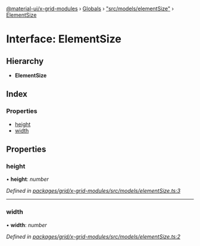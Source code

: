 [@material-ui/x-grid-modules](../README.md) › [Globals](../globals.md) › ["src/models/elementSize"](../modules/_src_models_elementsize_.md) › [ElementSize](_src_models_elementsize_.elementsize.md)

# Interface: ElementSize

## Hierarchy

- **ElementSize**

## Index

### Properties

- [height](_src_models_elementsize_.elementsize.md#height)
- [width](_src_models_elementsize_.elementsize.md#width)

## Properties

### height

• **height**: _number_

_Defined in [packages/grid/x-grid-modules/src/models/elementSize.ts:3](https://github.com/mui-org/material-ui-x/blob/a679779/packages/grid/x-grid-modules/src/models/elementSize.ts#L3)_

---

### width

• **width**: _number_

_Defined in [packages/grid/x-grid-modules/src/models/elementSize.ts:2](https://github.com/mui-org/material-ui-x/blob/a679779/packages/grid/x-grid-modules/src/models/elementSize.ts#L2)_
